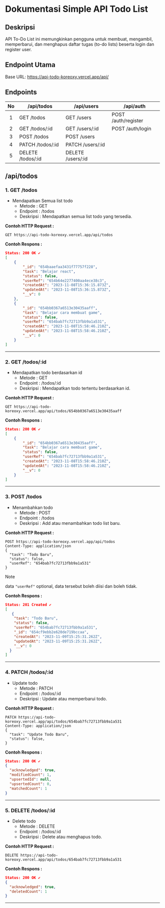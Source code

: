 # Dokumentasi Simple API Todo List

## Deskripsi
API To-Do List ini memungkinkan pengguna untuk membuat, mengambil, memperbarui, dan menghapus daftar tugas (to-do lists) beserta login dan register user.

## Endpoint Utama
Base URL: https://api-todo-koreoxy.vercel.app/api/


## Endpoints
No      | /api/todos         |      /api/users   |  /api/auth          |
|:-----:|--------------------|-------------------|---------------------|
|1      | GET /todos         | GET /users        | POST /auth/register |
|2      | GET /todos/:id     | GET /users/:id    | POST /auth/login    |
|3      | POST /todos        | POST /users       |                     |
|4      | PATCH /todos/:id   | PATCH /users/:id  |                     |
|5      | DELETE /todos/:id  | DELETE /users/:id |                     |
    

## /api/todos
### 1. GET /todos
- Mendapatkan Semua list todo
   - Metode : GET
   - Endpoint : /todos
   - Deskripsi : Mendapatkan semua list todo yang tersedia.

**Contoh HTTP Request :**
```
GET https://api-todo-koreoxy.vercel.app/api/todos
```

**Contoh Respons :**
```json
Status: 200 OK ✔️
[
    {
        "_id": "654baaefaa3431f77757f228",
        "task": "Belajar react",
        "status": false,
        "userRef": "654b64e2277400aa4ece38c3",
        "createdAt": "2023-11-08T15:36:15.873Z",
        "updatedAt": "2023-11-08T15:36:15.873Z",
        "__v": 0
    },
    {
        "_id": "654bb0367a6513e30435aaff",
        "task": "Belajar cara membuat game",
        "status": false,
        "userRef": "654bab7fc72713fbb9a1a531",
        "createdAt": "2023-11-08T15:58:46.210Z",
        "updatedAt": "2023-11-08T15:58:46.210Z",
        "__v": 0
    }
]
```

<hr>



### 2. GET /todos/:id
- Mendapatkan todo berdasarkan id
   - Metode : GET
   - Endpoint : /todos/:id
   - Deskripsi : Mendapatkan todo tertentu berdasarkan id.
 
**Contoh HTTP Request :**
```
GET https://api-todo-koreoxy.vercel.app/api/todos/654bb0367a6513e30435aaff
```

**Contoh Respons :**
```json
Status: 200 OK ✔️
[
    {
        "_id": "654bb0367a6513e30435aaff",
        "task": "Belajar cara membuat game",
        "status": false,
        "userRef": "654bab7fc72713fbb9a1a531",
        "createdAt": "2023-11-08T15:58:46.210Z",
        "updatedAt": "2023-11-08T15:58:46.210Z",
        "__v": 0
    }
]
```


<hr>



### 3. POST /todos
- Menambahkan todo
   - Metode : POST
   - Endpoint : /todos
   - Deskripsi : Add atau menambahkan todo list baru.

**Contoh HTTP Request :**
```
POST https://api-todo-koreoxy.vercel.app/api/todos
Content-Type: application/json
{
  "task": "Todo Baru",
  "status": false,
  "userRef": "654bab7fc72713fbb9a1a531"
}
```

> [!NOTE]
> data `"userRef"` optional, data tersebut boleh diisi dan boleh tidak.


**Contoh Respons :**
```json
Status: 201 Created ✔️
[
   {
	"task": "Todo Baru",
	"status": false,
	"userRef": "654bab7fc72713fbb9a1a531",
	"_id": "654cf9ebb2e620de719bccaa",
	"createdAt": "2023-11-09T15:25:31.262Z",
	"updatedAt": "2023-11-09T15:25:31.262Z",
	"__v": 0
  }
]
```


<hr>



### 4. PATCH /todos/:id
- Update todo
   - Metode : PATCH
   - Endpoint : /todos/:id
   - Deskripsi : Update atau memperbarui todo.

**Contoh HTTP Request :**
```
PATCH https://api-todo-koreoxy.vercel.app/api/todos/654bab7fc72713fbb9a1a531
Content-Type: application/json
{
  "task": "Update Todo Baru",
  "status": false,
}
```

**Contoh Respons :**
```json
Status: 200 OK ✔️
{
  "acknowledged": true,
  "modifiedCount": 1,
  "upsertedId": null,
  "upsertedCount": 0,
  "matchedCount": 1
}
```

<hr>


### 5. DELETE /todos/:id
- Delete todo
   - Metode : DELETE
   - Endpoint : /todos/:id
   - Deskripsi : Delete atau menghapus todo.

**Contoh HTTP Request :**
```
DELETE https://api-todo-koreoxy.vercel.app/api/todos/654bab7fc72713fbb9a1a531
```

**Contoh Respons :**
```json
Status: 200 OK ✔️
{
  "acknowledged": true,
  "deletedCount": 1
}
```

<hr>
